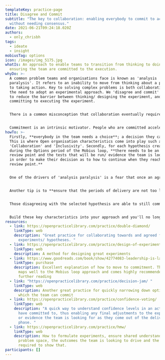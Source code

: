 ```yaml
---
templateKey: practice-page
title: Disagree and Commit
subtitle: "The key to collaboration: enabling everybody to commit to action,
  without needing consensus."
date: 2021-06-21T09:24:18.020Z
authors:
  - only_chrisbh
tags:
  - ideate
  - insight
mobiusTag: options
icon: /images/img_5175.jpg
whatIs: An approach to enable teams to transition from thinking to doing, whilst
  ensuring the team are committed to the execution.
whyDo: >-
  A common problem teams and organisations face is known as 'analysis
  paralysis'. It refers to an inability to move from thinking about a problem,
  to taking action. Key to solving complex problems is both collaboration and
  the need to adopt an experimental approach. We 'disagree and commit' in order
  to reduce the barrier between thinking/ designing the experiment, and
  committing to executing the experiment. 


  There is a common misconception that collaboration eventually requires consensus; it does not. In fact consensus can come at a very high cost to the team dynamic. If there is disagreement within the team, consensus is generally achieved through coercion; team members try to be compelling rather than curious, they ask leading and self-affirming questions, suppress dissent and push for consensus. The issue with this is that it results in compliance rather than commitment. 


  Commitment is an intrinsic motivator. People who are committed accelerate the outcome as they are passionate about it; they are engaged and have purpose. This is the behaviour we observe in high performing teams. Compliance on the other hand, generally results in the bare minimum and a lack of engagement.
howTo: >-
  Firstly, **everybody in the team needs a choice**; a decision they can make.
  This is where Open organisation characteristics come into play such as
  'Collaboration' and 'Inclusivity'. Secondly, for each hypothesis created
  during the Options period of the Mobius loop, **there needs to be an agreed
  review point and the tests that will be run/ evidence the team is looking for
  in order to make their decision as to how to continue when they reach the
  review point.** 


  One of the drivers of 'analysis paralysis' is a fear that once an agreement is made to execute, there will be no adjustment until it has been completed; even if we know the current course of action will not yield the outcome we want. This fear is reality for those using waterfall methods and are output focused. The shift to a culture of experimentation and the adoption of product development methods like the Mobius Loop allow teams to break the cycle, commit to action, and focus on the outcome. 


  Another tip is to **ensure that the periods of delivery are not too long**. Naturally this will depend upon the outcome you are looking to drive, but it is worth spending the effort to **break down big problems into a series of smaller ones**. This not only helps the team to see the pathway, but it also allows for more regular course correction and for any disagreement to be short lived. 


  Those disagreeing with the selected hypothesis are able to still commit to execution because they know it won't be long before there will be a chance to inspect, evaluate and adapt the approach; course correcting based upon evidence rather than supposition. 


  Build these key characteristics into your approach and you'll no longer be afraid to 'disagree and commit' as you'll be confident it will continue to drive purpose, passion and commitment within the team.
resources:
  - link: https://openpracticelibrary.com/practice/double-diamond/
    linkType: web
    description: "Great practice for collaborating towards and agreed focus for
      experiments/ hypotheses. "
  - link: https://openpracticelibrary.com/practice/design-of-experiments/
    linkType: web
    description: A method for designing great experiments
  - link: https://www.goodreads.com/book/show/42774083-leadership-is-language
    linkType: purchase
    description: Excellent explanation of how to move to commitment. The whole book
      maps well to the Mobius loop approach and comes highly recommended for
      further reading
  - link: "https://openpracticelibrary.com/practice/decision-jam/ "
    linkType: web
    description: Another great practice for quickly narrowing down options upon
      which the team can commit
  - link: https://openpracticelibrary.com/practice/confidence-voting/
    linkType: web
    description: "A quick way to understand confidence levels in an action the team
      have committed to, thus enabling any final adjustments to the experiment
      or evidence the team is looking for as they come out of the delivery
      phase. "
  - link: https://openpracticelibrary.com/practice/hmw/
    linkType: web
    description: How to formulate experiments, ensure shared understanding of the
      problem space, the outcomes the team is looking to drive and the evidence
      required to show that.
participants: []
---
```

